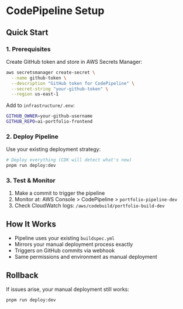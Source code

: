 # CodePipeline Setup

## Quick Start

### 1. Prerequisites

Create GitHub token and store in AWS Secrets Manager:

```bash
aws secretsmanager create-secret \
  --name github-token \
  --description "GitHub token for CodePipeline" \
  --secret-string "your-github-token" \
  --region us-east-1
```

Add to `infrastructure/.env`:

```bash
GITHUB_OWNER=your-github-username
GITHUB_REPO=ai-portfolio-frontend
```

### 2. Deploy Pipeline

Use your existing deployment strategy:

```bash
# Deploy everything (CDK will detect what's new)
pnpm run deploy:dev
```

### 3. Test & Monitor

1. Make a commit to trigger the pipeline
2. Monitor at: AWS Console > CodePipeline > `portfolio-pipeline-dev`
3. Check CloudWatch logs: `/aws/codebuild/portfolio-build-dev`

## How It Works

- Pipeline uses your existing `buildspec.yml`
- Mirrors your manual deployment process exactly
- Triggers on GitHub commits via webhook
- Same permissions and environment as manual deployment

## Rollback

If issues arise, your manual deployment still works:

```bash
pnpm run deploy:dev
```
